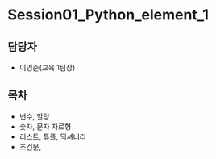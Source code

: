 Session01_Python_element_1
===


담당자
---
  - 이영준(교육 1팀장)

목차
---
   
 - 변수, 할당
 - 숫자, 문자 자료형
 - 리스트, 튜플, 딕셔너리 
 - 조건문, 
